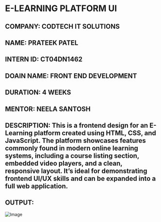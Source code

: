 # E-LEARNING PLATFORM UI
## COMPANY: CODTECH IT SOLUTIONS
## NAME: PRATEEK PATEL
## INTERN ID: CT04DN1462
## DOAIN NAME: FRONT END DEVELOPMENT
## DURATION: 4 WEEKS
## MENTOR: NEELA SANTOSH
## DESCRIPTION: This is a frontend design for an E-Learning platform created using HTML, CSS, and JavaScript. The platform showcases features commonly found in modern online learning systems, including a course listing section, embedded video players, and a clean, responsive layout. It’s ideal for demonstrating frontend UI/UX skills and can be expanded into a full web application.
## OUTPUT:
![Image](https://github.com/user-attachments/assets/5a4112d4-fe2c-4caa-a7b0-7e9b4f8fa8dc)
